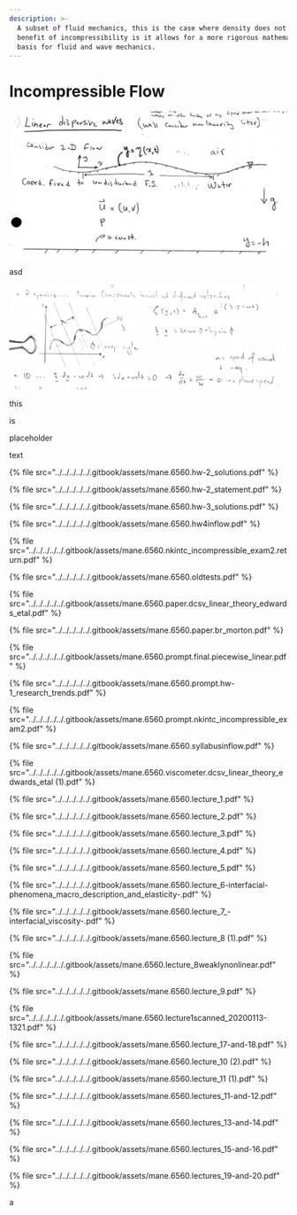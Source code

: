 ```yaml
---
description: >-
  A subset of fluid mechanics, this is the case where density does not change. A
  benefit of incompressibility is it allows for a more rigorous mathematical
  basis for fluid and wave mechanics.
---
```


# Incompressible Flow

![](../../../../../.gitbook/assets/lecture1fig1.png)



asd

![](../../../../../.gitbook/assets/lec1fig1.png)

this

is&#x20;

placeholder&#x20;

text&#x20;

{% file src="../../../../../.gitbook/assets/mane.6560.hw-2_solutions.pdf" %}

{% file src="../../../../../.gitbook/assets/mane.6560.hw-2_statement.pdf" %}

{% file src="../../../../../.gitbook/assets/mane.6560.hw-3_solutions.pdf" %}

{% file src="../../../../../.gitbook/assets/mane.6560.hw4inflow.pdf" %}

{% file src="../../../../../.gitbook/assets/mane.6560.nkintc_incompressible_exam2.return.pdf" %}

{% file src="../../../../../.gitbook/assets/mane.6560.oldtests.pdf" %}

{% file src="../../../../../.gitbook/assets/mane.6560.paper.dcsv_linear_theory_edwards_etal.pdf" %}

{% file src="../../../../../.gitbook/assets/mane.6560.paper.br_morton.pdf" %}

{% file src="../../../../../.gitbook/assets/mane.6560.prompt.final.piecewise_linear.pdf" %}

{% file src="../../../../../.gitbook/assets/mane.6560.prompt.hw-1_research_trends.pdf" %}

{% file src="../../../../../.gitbook/assets/mane.6560.prompt.nkintc_incompressible_exam2.pdf" %}

{% file src="../../../../../.gitbook/assets/mane.6560.syllabusinflow.pdf" %}

{% file src="../../../../../.gitbook/assets/mane.6560.viscometer.dcsv_linear_theory_edwards_etal (1).pdf" %}

{% file src="../../../../../.gitbook/assets/mane.6560.lecture_1.pdf" %}

{% file src="../../../../../.gitbook/assets/mane.6560.lecture_2.pdf" %}

{% file src="../../../../../.gitbook/assets/mane.6560.lecture_3.pdf" %}

{% file src="../../../../../.gitbook/assets/mane.6560.lecture_4.pdf" %}

{% file src="../../../../../.gitbook/assets/mane.6560.lecture_5.pdf" %}

{% file src="../../../../../.gitbook/assets/mane.6560.lecture_6-interfacial-phenomena_macro_description_and_elasticity-.pdf" %}

{% file src="../../../../../.gitbook/assets/mane.6560.lecture_7_-interfacial_viscosity-.pdf" %}

{% file src="../../../../../.gitbook/assets/mane.6560.lecture_8 (1).pdf" %}

{% file src="../../../../../.gitbook/assets/mane.6560.lecture_8weaklynonlinear.pdf" %}

{% file src="../../../../../.gitbook/assets/mane.6560.lecture_9.pdf" %}

{% file src="../../../../../.gitbook/assets/mane.6560.lecture1scanned_20200113-1321.pdf" %}

{% file src="../../../../../.gitbook/assets/mane.6560.lecture_17-and-18.pdf" %}

{% file src="../../../../../.gitbook/assets/mane.6560.lecture_10 (2).pdf" %}

{% file src="../../../../../.gitbook/assets/mane.6560.lecture_11 (1).pdf" %}

{% file src="../../../../../.gitbook/assets/mane.6560.lectures_11-and-12.pdf" %}

{% file src="../../../../../.gitbook/assets/mane.6560.lectures_13-and-14.pdf" %}

{% file src="../../../../../.gitbook/assets/mane.6560.lectures_15-and-16.pdf" %}

{% file src="../../../../../.gitbook/assets/mane.6560.lectures_19-and-20.pdf" %}











a

